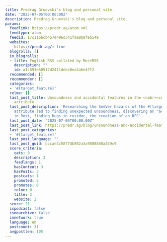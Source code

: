 ```yaml
---
title: Predrag Gruevski's blog and personal site.
date: "2025-07-05T00:00:00Z"
description: Predrag Gruevski's blog and personal site.
params:
  feedlink: https://predr.ag/atom.xml
  feedtype: atom
  feedid: 17c116bcb457e496d341faa0b8feb549
  websites:
    https://predr.ag/: true
  blogrolls: []
  in_blogrolls:
  - title: English RSS collated by MoreRSS
    description: ""
    id: a1c893e60917d2411debc0ea3a6e47f2
  recommended: []
  recommender: []
  categories:
  - '#[target_feature]'
  relme: {}
  last_post_title: Unsoundness and accidental features in the <nobr><code>#[target_feature]</code></nobr>
    attribute
  last_post_description: 'Researching the SemVer hazards of the #[target_feature]
    attribute led to finding unexpected unsoundness, discovering an "accidental feature"
    in Rust, finding bugs in rustdoc, the creation of an RFC'
  last_post_date: "2025-07-05T00:00:00Z"
  last_post_link: https://predr.ag/blog/unsoundness-and-accidental-features-in-target-feature/
  last_post_categories:
  - '#[target_feature]'
  last_post_language: ""
  last_post_guid: bccae4c58774b802a3a9808480a349c9
  score_criteria:
    cats: 0
    description: 3
    feedlangs: 1
    hasContent: 3
    hasPosts: 3
    postcats: 1
    promoted: 5
    promotes: 0
    relme: 0
    title: 3
    website: 2
  score: 21
  ispodcast: false
  isnoarchive: false
  innetwork: true
  language: en
  postcount: 31
  avgpostlen: 105
---
```

